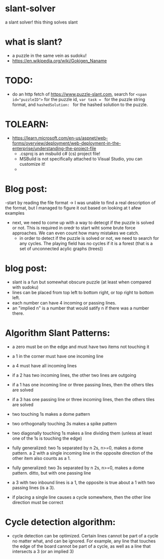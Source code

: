 # slant-solver
 a slant solver! this thing solves slant

# what is slant?
- a puzzle in the same vein as sudoku!
- https://en.wikipedia.org/wiki/Gokigen_Naname

# TODO: 
- do an http fetch of https://www.puzzle-slant.com, search for `<span id="puzzleID">` for the puzzle id, `var task = ` for the puzzle string format, and `hashedSolution: ` for the hashed solution to the puzzle. 


# TOLEARN:
- https://learn.microsoft.com/en-us/aspnet/web-forms/overview/deployment/web-deployment-in-the-enterprise/understanding-the-project-file
  - .csproj is an msbuild c# (cs) project file!
  - MSBuild is not specifically attached to Visual Studio, you can customize it!
  -  

      
# Blog post:
  -start by reading the file format -> I was unable to find a real description of the format, but I managed to figure it out based on looking at t afew examples
  - next, we need to come up with a way to detecgt if the puzzle is solved or not. This is required in oredr to start wiht some brute force approaches. We can even count how many mistakes we catch.
    - in order to detect if the puzzle is solved or not, we need to search for any cycles. The playing field has no cycles if it is a forest (that is a set of unconnected acylic graphs (trees))

# blog post:
- slant is a fun but somewhat obscure puzzle (at least when compared with sudoku)
- lines can be placed from top left to bottom right, or top right to bottom left.
- each number can have 4 incoming or passing lines.
- an "implied n" is a number that would satify n if there was a number there.


# Algorithm Slant Patterns:
- a zero must be on the edge and must have two items not touching it
- a 1 in the corner must have one incoming line
- a 4 must have all incoming lines

- if a 2 has two incoming lines, the other two lines are outgoing
- if a 1 has one incoming line or three passing lines, then the others tiles are solved
- if a 3 has one passing line or three incoming lines, then the others tiles are solved

- two touching 1s makes a dome pattern
- two orthogonally touching 3s makes a spike pattern
- two diagonally touching 1s makes a line dividing them (unless at least one of the 1s is touching the edge)

- fully generalized: two 1s separated by n 2s, n>=0, makes a dome pattern. a 2 with a single incoming line in the opposite direction of the other item also counts as a 1. 
- fully generalized: two 3s separated by n 2s, n>=0, makes a dome pattern. ditto, but with one passing line
- a 3 with two inbound lines is a 1, the opposite is true about a 1 with two passing lines (is a 3).

- if placing a single line causes a cycle somewhere, then the other line direction must be correct

# Cycle detection algorithm:
- cycle detection can be optimized. Certain lines cannot be part of a cycle no matter what, and can be ignored. For example, any line that touches the edge of the board cannot be part of a cycle, as well as a line that intersects a 3 (or an implied 3)